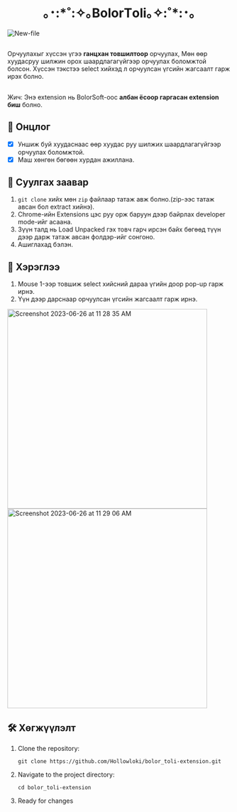 <h1 align="center">｡･:*˚:✧｡BolorТoli｡✧:˚*:･｡</h1>

![New-file](https://github.com/your-moon/BolorToli/assets/104183502/3366614c-63ed-4d10-8f2e-2c5346c8344c)

##

Oрчуулахыг хүссэн үгээ **ганцхан товшилтоор** орчуулах, Мөн өөр хуудасруу шилжин орох шаардлагагүйгээр орчуулах боломжтой болсон. Хүссэн тэкстээ select хийхэд л орчуулсан үгсийн жагсаалт гарж ирэх болно.

##

Жич: Энэ extension нь BolorSoft-oос **албан ёсоор гаргасан extension биш** болно.

## 🌟 Онцлог

- [x] Уншиж буй хуудаснаас өөр хуудас руу шилжих шаардлагагүйгээр орчуулах боломжтой.
- [x] Маш хөнгөн бөгөөн хурдан ажиллана.

## 🚀 Суулгах заавар

1. `git clone` хийх мөн `zip` файлаар татаж авж болно.(zip-ээс татаж авсан бол extract хийнэ).
2. Chrome-ийн Extensions цэс руу орж баруун дээр байрлах developer mode-ийг асаана.
3. Зүүн талд нь Load Unpacked гэх товч гарч ирсэн байх бөгөөд түүн дээр дарж татаж авсан фолдэр-ийг сонгоно.
4. Ашиглахад бэлэн.

## 📙 Хэрэглээ

1. Mouse 1-ээр товшиж select хийсний дараа үгийн доор pop-up гарж ирнэ.
2. Үүн дээр дарснаар орчуулсан үгсийн жагсаалт гарж ирнэ.
 
<img width="450" alt="Screenshot 2023-06-26 at 11 28 35 AM" src="https://github.com/Hollowloki/bolor_toli-extension/assets/104183502/b3fd3b2b-c3e9-4f8f-a08f-85fe15b481ab">
<img width="450" alt="Screenshot 2023-06-26 at 11 29 06 AM" src="https://github.com/user-attachments/assets/95de2b9f-134e-4f8f-b862-30b818819f3c">



## 🛠️ Хөгжүүлэлт

1. Clone the repository:

   ```
   git clone https://github.com/Hollowloki/bolor_toli-extension.git
   ```

2. Navigate to the project directory:

   ```
   cd bolor_toli-extension
   ```

3. Ready for changes
